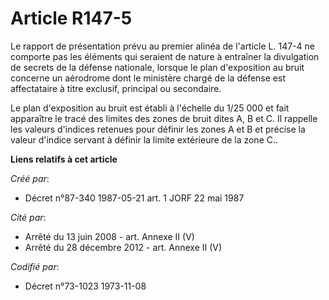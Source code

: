 # Article R147-5

Le rapport de présentation prévu au premier alinéa de l'article L. 147-4 ne comporte pas les éléments qui seraient de nature
à entraîner la divulgation de secrets de la défense nationale, lorsque le plan d'exposition au bruit concerne un aérodrome
dont le ministère chargé de la défense est affectataire à titre exclusif, principal ou secondaire.

Le plan d'exposition au bruit est établi à l'échelle du 1/25 000 et fait apparaître le tracé des limites des zones de bruit
dites A, B et C. Il rappelle les valeurs d'indices retenues pour définir les zones A et B et précise la valeur d'indice
servant à définir la limite extérieure de la zone C..

**Liens relatifs à cet article**

_Créé par_:

  - Décret n°87-340 1987-05-21 art. 1 JORF 22 mai 1987

_Cité par_:

  - Arrêté du 13 juin 2008 - art. Annexe II (V)
  - Arrêté du 28 décembre 2012 - art. Annexe II (V)

_Codifié par_:

  - Décret n°73-1023 1973-11-08
